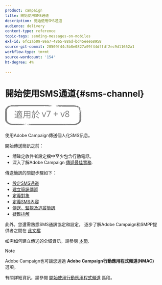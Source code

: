 ```yaml
---
product: campaign
title: 開始使用SMS通道
description: 開始使用SMS通道
audience: delivery
content-type: reference
topic-tags: sending-messages-on-mobiles
exl-id: 6fc2ab09-8ea7-4865-88ad-bd45eee68958
source-git-commit: 20509f44c5b8e0827a09f44dffdf2ec9d11652a1
workflow-type: tm+mt
source-wordcount: '154'
ht-degree: 4%

---
```


# 開始使用SMS通道{#sms-channel}

![](../../assets/common.svg)


使用Adobe Campaign傳送個人化SMS訊息。

開始傳送簡訊之前：

* 請確定收件者設定檔中至少包含行動電話。
* 深入了解Adobe Campaign [傳遞最佳實務](delivery-best-practices.md).

傳送簡訊的關鍵步驟如下：

* [設定SMS通道](sms-set-up.md)
* [建立簡訊傳遞](sms-create.md)
* [定義對象](sms-create.md#selecting-the-target-population)
* [定義SMS內容](sms-create.md#defining-the-sms-content)
* [傳送、監視及追蹤簡訊](sms-send.md)
* [疑難排解](troubleshooting-sms.md)

此外，您還需熟悉SMS通訊協定和設定。 逐步了解Adobe Campaign和SMPP提供者之間在 [此文檔](sms-protocol.md)

如需如何建立傳送的全域資訊，請參閱 [本節](steps-about-delivery-creation-steps.md).

>[!NOTE]
>
>Adobe Campaign也可讓您透過 **Adobe Campaign行動應用程式頻道(NMAC)** 選項。
> 
>有關詳細資訊，請參閱 [開始使用行動應用程式頻道](about-mobile-app-channel.md) 區段。
